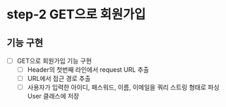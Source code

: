# step-2 GET으로 회원가입

## 기능 구현
- [ ] GET으로 회원가입 기능 구현
  - [ ] Header의 첫번째 라인에서 request URL 추출
  - [ ] URL에서 접근 경로 추출
  - [ ] 사용자가 입력한 아이디, 패스워드, 이름, 이메일을 쿼리 스트링 형태로 파싱 User 클래스에 저장
